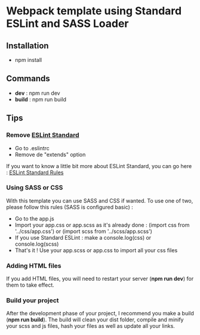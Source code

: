 # Webpack template using Standard ESLint and SASS Loader

## Installation

- npm install

## Commands 

- **dev** : npm run dev
- **build** : npm run build

## Tips

### Remove [ESLint Standard](https://standardjs.com/rules.html)

- Go to .eslintrc
- Remove de "extends" option

If you want to know a little bit more about ESLint Standard, you can go here : [ESLint Standard Rules](https://standardjs.com/rules.html)

### Using SASS or CSS

With this template you can use SASS and CSS if wanted. To use one of two, please follow this rules (SASS is configured basic) :

- Go to the app.js
- Import your app.css or app.scss as it's already done : (import css from '../css/app.css') or (import scss from '../scss/app.scss')
- If you use Standard ESLint : make a console.log(css) or console.log(scss)
- That's it !  Use your app.scss or app.css to import all your css files

### Adding HTML files

If you add HTML files, you will need to restart your server (**npm run dev**) for them to take effect.

### Build your project

After the development phase of your project, I recommend you make a build (**npm run build**).
The build will clean your dist folder, compile and minify your scss and js files, hash your files as well as update all your links.
